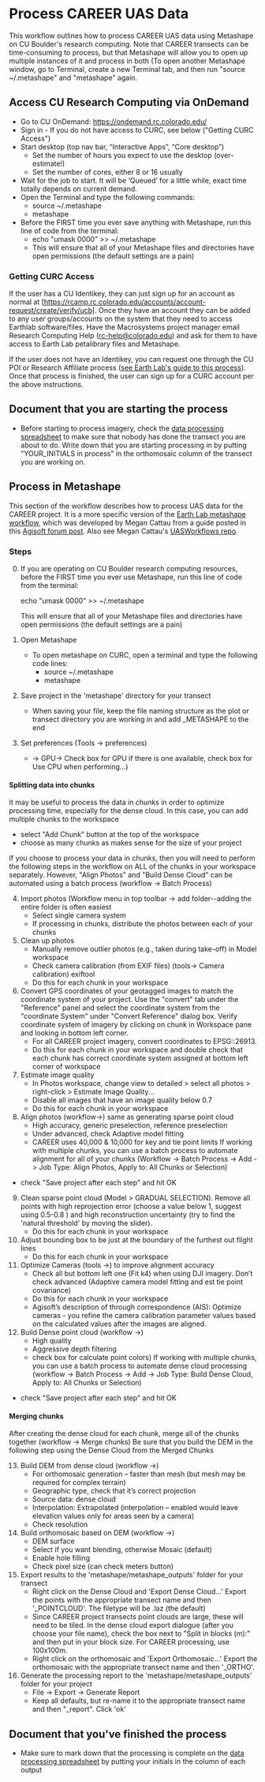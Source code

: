 # Process CAREER UAS Data

This workflow outlines how to process CAREER UAS data using Metashape on CU Boulder's research computing. Note that CAREER transects can be time-consuming to process, but that Metashape will allow you to open up multiple instances of it and process in both (To open another Metashape window, go to Terminal, create a new Terminal tab, and then run "source ~/.metashape" and "metashape" again.

## Access CU Research Computing via OnDemand
* Go to CU OnDemand: https://ondemand.rc.colorado.edu/
* Sign in - If you do not have access to CURC, see below ("Getting CURC Access")
* Start desktop (top nav bar, “Interactive Apps”, “Core desktop”)
  * Set the number of hours you expect to use the desktop (over-estimate!)
  * Set the number of cores, either 8 or 16 usually
* Wait for the job to start. It will be ‘Queued’ for a little while, exact time totally depends on current demand.
* Open the Terminal and type the following commands:
  * source ~/.metashape
  * metashape
* Before the FIRST time you ever save anything with Metashape, run this line of code from the terminal:
  * echo "umask 0000" >> ~/.metashape
  * This will ensure that all of your Metashape files and directories have open permissions (the default settings are a pain)

### Getting CURC Access
If the user has a CU Identikey, they can just sign up for an account as normal at [https://rcamp.rc.colorado.edu/accounts/account-request/create/verify/ucb]. Once they have an account they can be added to any user groups/accounts on the system that they need to access Earthlab software/files. Have the Macrosystems project manager email Research Computing Help (rc-help@colorado.edu) and ask for them to have access to Earth Lab petalibrary files and Metashape.
 
If the user does not have an Identikey, you can request one through the CU POI or Research Affiliate process ([see Earth Lab's guide to this process](https://github.com/earthlab/earth-lab-operations/wiki/CU-Research-Affiliates-&-Persons-of-Interest-(POIs))). Once that process is finished, the user can sign up for a CURC account per the above instructions.

## Document that you are starting the process
* Before starting to process imagery, check the [data processing spreadsheet](https://docs.google.com/spreadsheets/d/1QifnM6ORmHZaS2IsCR-tbr5HOFIdyin8sbgU08rIpkE/edit?usp=sharing) to make sure that nobody has done the transect you are about to do. Write down that you are starting processing in by putting "YOUR_INITIALS in process" in the orthomosaic column of the transect you are working on.

## Process in Metashape

This section of the workflow describes how to process UAS data for the CAREER project. It is a more specific version of the [Earth Lab metashape workflow](https://github.com/earthlab/el-drones/blob/master/docs/03_post-mission_agisoft_metashape_workflow.md), which was developed by Megan Cattau from a guide posted in this [Agisoft forum post](https://www.agisoft.com/forum/index.php?topic=7851.0). Also see Megan Cattau's [UASWorkflows repo](https://github.com/mcattau/UASWorkflows).

### Steps
0. If you are operating on CU Boulder research computing resources, before the FIRST time you ever use Metashape, run this line of code from the terminal:

   echo "umask 0000" >> ~/.metashape
   
   This will ensure that all of your Metashape files and directories have open permissions (the default settings are a pain)
1. Open Metashape
   - To open metashape on  CURC, open a terminal and type the following code lines:
        - source ~/.metashape
        - metashape
2. Save project in the 'metashape' directory for your transect
    - When saving your file, keep the file naming structure as the plot or transect directory you are working in and add _METASHAPE to the end
3. Set preferences (Tools -> preferences)  
    - -> GPU-> Check box for GPU if there is one available, check box for Use CPU when performing…)

#### Splitting data into chunks
It may be useful to process the data in chunks in order to optimize processing time, especially for the dense cloud. In this case, you can add multiple chunks to the workspace
 - select "Add Chunk" button at the top of the workspace
 - choose as many chunks as makes sense for the size of your project

If you choose to process your data in chunks, then you will need to perform the following steps in the workflow on ALL of the chunks in your workspace separately. However, "Align Photos" and "Build Dense Cloud" can be automated using a batch process (workflow -> Batch Process)

4. Import photos (Workflow menu in top toolbar -> add folder--adding the entire folder is often easiest   
    - Select single camera system
    - If processing in chunks, distribute the photos between each of your chunks
5. Clean up photos 
    - Manually remove outlier photos (e.g.,  taken during take-off) in Model workspace
    - Check camera calibration (from EXIF files) (tools-> Camera calibration) exiftool
    - Do this for each chunk in your workspace  
6. Convert GPS coordinates of your geotagged images to match the coordinate system of your project. Use the "convert" tab under the "Reference" panel and select the coordinate system from the "coordinate System" under "Convert Reference" dialog box. Verify coordinate system of imagery by clicking on chunk in Workspace pane and looking in bottom left corner.
    - For all CAREER project imagery, convert coordinates to EPSG::26913.
    - Do this for each chunk in your workspace and double check that each chunk has correct coordinate system assigned at bottom left corner of workspace
7. Estimate image quality  
    - In Photos workspace, change view to detailed > select all photos > right-click > Estimate Image Quality... 
    - Disable all images that have an image quality below 0.7
    - Do this for each chunk in your workspace  
8. Align photos (workflow->) same as generating sparse point cloud  
    - High accuracy, generic preselection, reference preselection
    - Under advanced, check Adaptive model fitting
    - CAREER uses 40,000 & 10,000 for key and tie point limits
  If working with multiple chunks, you can use a batch process to automate alignment for all of your chunks (Workflow -> Batch Process -> Add -> Job Type: Align Photos, Apply to: All Chunks or Selection)
 - check "Save project after each step" and hit OK
9. Clean sparse point cloud (Model > GRADUAL SELECTION). Remove all points with high reprojection error (choose a value below 1, suggest using 0.5-0.8 ) and high reconstruction uncertainty (try to find the 'natural threshold' by moving the slider).
    - Do this for each chunk in your workspace
10. Adjust bounding box to be just at the boundary of the furthest out flight lines
    - Do this for each chunk in your workspace
11. Optimize Cameras (tools ->) to improve alignment accuracy  
    - Check all but bottom left one (Fit k4) when using DJI imagery. Don’t check advanced (Adaptive camera model fitting and est tie point covariance)
    - Do this for each chunk in your workspace  
    - Agisoft’s description of through correspondence (AIS): Optimize cameras - you refine the camera calibration parameter values based on the calculated values after the images are aligned.   
12. Build Dense point cloud (workflow ->)    
    - High quality
    - Aggressive depth filtering
    - check box for calculate point colors)
  If working with multiple chunks, you can use a batch process to automate dense cloud processing (workflow -> Batch Process -> Add -> Job Type: Build Dense Cloud, Apply to: All Chunks or Selection)
 - check "Save project after each step" and hit OK

  #### Merging chunks
After creating the dense cloud for each chunk, merge all of the chunks together (workflow -> Merge chunks)
Be sure that you build the DEM in the following step using the Dense Cloud from the Merged Chunks

13. Build DEM from dense cloud (workflow ->)   
    - For orthomosaic generation – faster than mesh (but mesh may be required for complex terrain)  
    - Geographic type, check that it’s correct projection  
    - Source data: dense cloud  
    - Interpolation: Extrapolated (interpolation – enabled would leave elevation values only for areas seen by a camera)  
    - Check resolution  
14. Build orthomosaic based on DEM (workflow ->)
    - DEM surface
    - Select if you want blending, otherwise Mosaic (default)
    - Enable hole filling
    - Check pixel size (can check meters button)
15.	Export results to the 'metashape/metashape_outputs' folder for your transect
    - Right click on the Dense Cloud and 'Export Dense Cloud...' Export the points with the appropriate transect name and then '_POINTCLOUD'. The filetype will be .laz (the default)
    - Since CAREER project transects point clouds are large, these will need to be tiled. In the dense cloud export dialogue (after you choose your file name), check the box next to "Split in blocks (m):" and then put in your block size. For CAREER processing, use 100x100m.
    - Right click on the orthomosaic and 'Export Orthomosaic...' Export the orthomosaic with the appropriate transect name and then '_ORTHO'. 
19. Generate the processing report to the 'metashape/metashape_outputs' folder for your project
    - File -> Export -> Generate Report
    - Keep all defaults, but re-name it to the appropriate transect name and then "_report". Click 'ok'



## Document that you've finished the process
* Make sure to mark down that the processing is complete on the [data processing spreadsheet](https://docs.google.com/spreadsheets/d/1QifnM6ORmHZaS2IsCR-tbr5HOFIdyin8sbgU08rIpkE/edit?usp=sharing) by putting your initials in the column of each output

